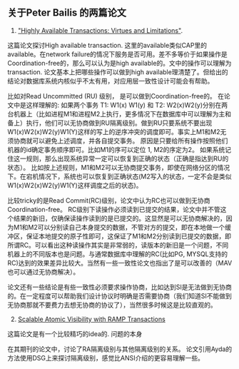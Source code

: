 

## 关于Peter Bailis 的两篇论文 


1. ["Highly Available Transactions: Virtues and Limitations"](https://www.vldb.org/pvldb/vol7/p181-bailis.pdf). 

这篇论文探讨High available transaction. 这里的available类似CAP里的available。在network failure的情况下服务是否可用。差不多等价于如果操作是Coordination-free的，那么可以认为是high available的。文中的操作可以理解为transaction. 论文基本上把哪些操作可以做到high available理清楚了。但给出的结论对数据库系统内核似乎不太有用，对应用层一致性设计可能会有帮助。 

比如对Read Uncommitted (RU) 级别， 是可以做到Coordination-free的。 在论文中是这样理解的: 如果两个事务 T1: W1(x) W1(y) 和 T2: W2(x)W2(y)分别在两台机器上（比如进程M1和进程M2上执行，更多情况下在数据库中可以理解为主和备上）执行，他们可以无协商做到RU隔离级别。做到RU只要系统不要出现 W1(x)W2(x)W2(y)W1(Y)这样的写上的逆序冲突的调度即可。事实上M1和M2无须协商就可以避免上述调度，并各自提交事务。 原因是只要给所有操作按照他们机器的id确定事务顺序即可。比如M1的序可以定位 1, M2的序定为2。 如果系统记住这一规则，那么出现系统异常一定可以恢复到正确的状态（正确是指达到RU的状态）。 比如按上述规则，M1和M2可以无协商提交事务，即使在网络分区的情况下。在宕机情况下，系统也可以恢复到正确状态(M2写入的状态，一定不会是类似W1(x)W2(x)W2(y)W1(Y)这样调度之后的状态)。
  
  比较tricky的是Read Commit(RC)级别，论文中认为RC也可以做到无协商Coordination-free。 RC级别下读操作必须读到已提交的结果，论文中并不管这个结果的新旧，仅确保读操作读到的是已提交的。这显然是可以无协商解决的，因为M1和M2可以分别读自己本身提交的数据，不管对方的提交，即在本地做一个缓冲区，保证本地提交的原子性即可，这保证了M1和M2分别读到已提交的数据，即所谓RC。可以看出这种读操作其实是非常弱的，读版本的新旧是一个问题，不同机器上的不同版本也是问题。与通常数据库中理解的RC(比如PG, MYSQL支持的RC)达到的效果差异比较大。当然有一些一致性论文也指出了是可以改善的（MAV也可以通过无协商解决）。
  
  论文还有一些结论是有些一致性必须要求操作协商，比如达到SI是无法做到无协商的。在一定程度可以帮助我们设计协议时明确是否需要协商（我们知道SI不能做到无协商那就不要费力去想无协商的协议了），当然很多时候这是比较直观的。
  
  
  2. [Scalable Atomic Visibility with RAMP Transactions](https://dsf.berkeley.edu/jmh/papers/ramp-tods2016.pdf)

这篇论文是有一个比较精巧的idea的. 问题的本身
  

在其期刊的论文中，讨论了RA隔离级别与其他隔离级别的关系。 论文引用Ayda的方法使用DSG上来探讨隔离级别，感觉比ANSI介绍的更容易理解一些。




  
  
